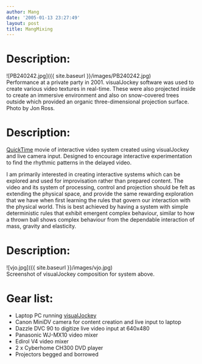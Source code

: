 ```yaml
---
author: Mang
date: '2005-01-13 23:27:49'
layout: post
title: MangMixing
---
```


# Description:
![PB240242.jpg]({{ site.baseurl }}/images/PB240242.jpg)<br>
Performance at a private party in 2001.  visualJockey software was used to create various video textures in real-time.  These were also projected inside to create an immersive environment and also on snow-covered trees outside which provided an organic three-dimensional projection surface.  Photo by Jon Ross.

# Description:
[QuickTime](QuickTime.html) movie of interactive video system created using visualJockey and live camera input.  Designed to encourage interactive experimentation to find the rhythmic patterns in the delayed video.

I am primarily interested in creating interactive systems which can be explored and used for improvisation rather than prepared content.  The video and its system of processing, control and projection should be felt as extending the physical space, and provide the same rewarding exploration that we have when first learning the rules that govern our interaction with the physical world.  This is best achieved by having a system with simple deterministic rules that exhibit emergent complex behaviour, similar to how a thrown ball shows complex behaviour from the dependable interaction of mass, gravity and elasticity.

# Description:
![vjo.jpg]({{ site.baseurl }}/images/vjo.jpg)<br>
Screenshot of visualJockey composition for system above. 

# Gear list:

* Laptop PC running [visualJockey](http://www.visualjockey.com)
* Canon MiniDV camera for content creation and live input to laptop
* Dazzle DVC 90 to digitize live video input at 640x480
* Panasonic WJ-MX10 video mixer
* Edirol V4 video mixer
* 2 x Cyberhome CH300 DVD player
* Projectors begged and borrowed
